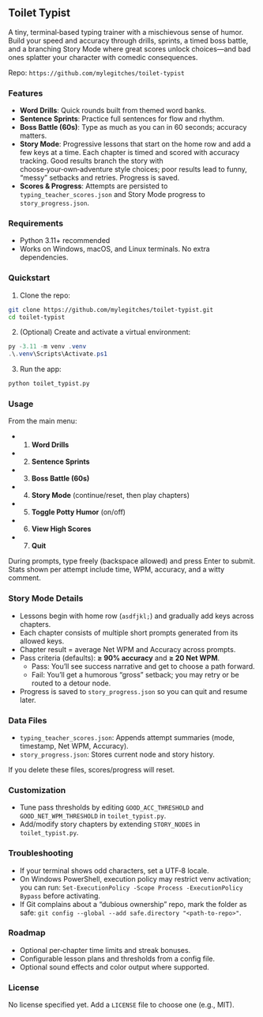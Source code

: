 ## Toilet Typist

A tiny, terminal‑based typing trainer with a mischievous sense of humor. Build your speed and accuracy through drills, sprints, a timed boss battle, and a branching Story Mode where great scores unlock choices—and bad ones splatter your character with comedic consequences.

Repo: `https://github.com/mylegitches/toilet-typist`

### Features
- **Word Drills**: Quick rounds built from themed word banks.
- **Sentence Sprints**: Practice full sentences for flow and rhythm.
- **Boss Battle (60s)**: Type as much as you can in 60 seconds; accuracy matters.
- **Story Mode**: Progressive lessons that start on the home row and add a few keys at a time. Each chapter is timed and scored with accuracy tracking. Good results branch the story with choose‑your‑own‑adventure style choices; poor results lead to funny, “messy” setbacks and retries. Progress is saved.
- **Scores & Progress**: Attempts are persisted to `typing_teacher_scores.json` and Story Mode progress to `story_progress.json`.

### Requirements
- Python 3.11+ recommended
- Works on Windows, macOS, and Linux terminals. No extra dependencies.

### Quickstart
1) Clone the repo:

```bash
git clone https://github.com/mylegitches/toilet-typist.git
cd toilet-typist
```

2) (Optional) Create and activate a virtual environment:

```powershell
py -3.11 -m venv .venv
.\.venv\Scripts\Activate.ps1
```

3) Run the app:

```bash
python toilet_typist.py
```

### Usage
From the main menu:
- 1) **Word Drills**
- 2) **Sentence Sprints**
- 3) **Boss Battle (60s)**
- 4) **Story Mode** (continue/reset, then play chapters)
- 5) **Toggle Potty Humor** (on/off)
- 6) **View High Scores**
- 7) **Quit**

During prompts, type freely (backspace allowed) and press Enter to submit. Stats shown per attempt include time, WPM, accuracy, and a witty comment.

### Story Mode Details
- Lessons begin with home row (`asdfjkl;`) and gradually add keys across chapters.
- Each chapter consists of multiple short prompts generated from its allowed keys.
- Chapter result = average Net WPM and Accuracy across prompts.
- Pass criteria (defaults): **≥ 90% accuracy** and **≥ 20 Net WPM**.
  - Pass: You’ll see success narrative and get to choose a path forward.
  - Fail: You’ll get a humorous “gross” setback; you may retry or be routed to a detour node.
- Progress is saved to `story_progress.json` so you can quit and resume later.

### Data Files
- `typing_teacher_scores.json`: Appends attempt summaries (mode, timestamp, Net WPM, Accuracy).
- `story_progress.json`: Stores current node and story history.

If you delete these files, scores/progress will reset.

### Customization
- Tune pass thresholds by editing `GOOD_ACC_THRESHOLD` and `GOOD_NET_WPM_THRESHOLD` in `toilet_typist.py`.
- Add/modify story chapters by extending `STORY_NODES` in `toilet_typist.py`.

### Troubleshooting
- If your terminal shows odd characters, set a UTF‑8 locale.
- On Windows PowerShell, execution policy may restrict venv activation; you can run: `Set-ExecutionPolicy -Scope Process -ExecutionPolicy Bypass` before activating.
- If Git complains about a “dubious ownership” repo, mark the folder as safe: `git config --global --add safe.directory "<path-to-repo>"`.

### Roadmap
- Optional per‑chapter time limits and streak bonuses.
- Configurable lesson plans and thresholds from a config file.
- Optional sound effects and color output where supported.

### License
No license specified yet. Add a `LICENSE` file to choose one (e.g., MIT).



